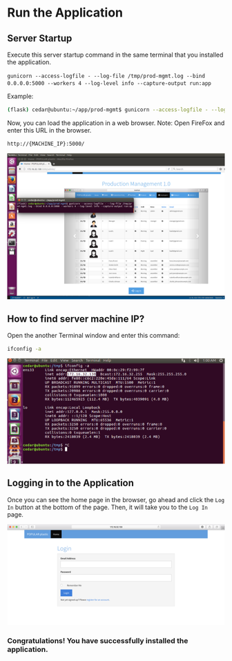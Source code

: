 # Run the Application

## Server Startup

Execute this server startup command in the same terminal that you installed the application.

`gunicorn --access-logfile - --log-file /tmp/prod-mgmt.log --bind 0.0.0.0:5000 --workers 4 --log-level info --capture-output run:app`

Example: 
```sh
(flask) cedar@ubuntu:~/app/prod-mgmt$ gunicorn --access-logfile - --log-file /tmp/prod-mgmt.log --bind 0.0.0.0:5000 --workers 4 --log-level info --capture-output run:app
```

Now, you can load the application in a web browser. Note: Open FireFox and enter this URL in the browser.

```sh
http://{MACHINE_IP}:5000/
```

![](img/run-app.png)

## How to find server machine IP?

Open the another Terminal window and enter this command:

```sh
ifconfig -a
```

![](img/how-to-find-ip.png)

## Logging in to the Application

Once you can see the home page in the browser, go ahead and click the `Log In` button at the bottom of the page. Then, it will take you to the `Log In` page.

![](img/log-in.png)

### Congratulations! You have successfully installed the application.
